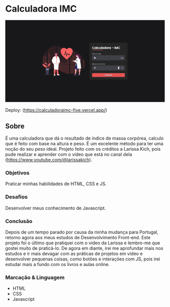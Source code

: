 # Calculadora IMC
 
![](./assets/img/tela1.png)

Deploy: (https://calculadoraimc-five.vercel.app/)

## Sobre

É uma calculadora que dá o resultado de índice de massa corpórea, calculo que é feito com base na altura e peso. É um excelente método para ter uma noção do seu peso ideal. Projeto feito com os créditos a Larissa Kich, pois pude realizar e aprender com o vídeo que está no canal dela (https://www.youtube.com/@larissakich).

### Objetivos

Praticar minhas habilidades de HTML, CSS e JS.

### Desafios

Desenvolver meus conhecimento de Javascript.

### Conclusão

Depois de um tempo parado por causa da minha mudança para Portugal, retorno agora aos meus estudos de Desenvolvimento Front-end. Este projeto foi o último que pratiquei com o vídeo da Larissa e lembro-me que gostei muito de praticá-lo. De agora em diante, irei me aprofundar mais nos estudos e ir mais devagar com as práticas de projetos em vídeo e desenvolver pequenas coisas, como botões e interações com JS, pois irei estudar mais a fundo com os livros e aulas online.

### Marcação & Linguagem

- HTML
- CSS
- Javascript
